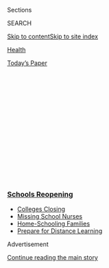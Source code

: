 <div id="app">

<div>

<div>

<div>

<div class="NYTAppHideMasthead css-1q2w90k e1suatyy0">

<div class="section css-ui9rw0 e1suatyy2">

<div class="css-eph4ug er09x8g0">

<div class="css-6n7j50">

</div>

<span class="css-1dv1kvn">Sections</span>

<div class="css-10488qs">

<span class="css-1dv1kvn">SEARCH</span>

</div>

[Skip to content](#site-content)[Skip to site
index](#site-index)

</div>

<div id="masthead-section-label" class="css-1wr3we4 eaxe0e00">

[Health](https://www.nytimes3xbfgragh.onion/section/health)

</div>

<div class="css-10698na e1huz5gh0">

</div>

</div>

<div id="masthead-bar-one" class="section hasLinks css-15hmgas e1csuq9d3">

<div class="css-uqyvli e1csuq9d0">

</div>

<div class="css-1uqjmks e1csuq9d1">

</div>

<div class="css-9e9ivx">

[](https://myaccount.nytimes3xbfgragh.onion/auth/login?response_type=cookie&client_id=vi)

</div>

<div class="css-1bvtpon e1csuq9d2">

[Today’s
Paper](https://www.nytimes3xbfgragh.onion/section/todayspaper)

</div>

</div>

</div>

</div>

<div data-aria-hidden="false">

<div id="site-content" data-role="main">

<div>

<div class="css-1aor85t" style="opacity:0.000000001;z-index:-1;visibility:hidden">

<div class="css-1hqnpie">

<div class="css-epjblv">

<span class="css-17xtcya">[Health](/section/health)</span><span class="css-x15j1o">|</span><span class="css-fwqvlz">Older
Children Spread the Coronavirus Just as Much as Adults, Large Study
Finds</span>

</div>

<div class="css-k008qs">

<div class="css-1iwv8en">

<span class="css-18z7m18"></span>

<div>

</div>

</div>

<span class="css-1n6z4y">https://nyti.ms/3jpd7cb</span>

<div class="css-1705lsu">

<div class="css-4xjgmj">

<div class="css-4skfbu" data-role="toolbar" data-aria-label="Social Media Share buttons, Save button, and Comments Panel with current comment count" data-testid="share-tools">

  - 
  - 
  - 
  - 
    
    <div class="css-6n7j50">
    
    </div>

  - 
  - 

</div>

</div>

</div>

</div>

</div>

</div>

<div class="css-13pd83m">

<div class="css-l9svim">

### [<span class="css-pa1jbp"><span class="css-1rxm0ex">Schools</span><span class="css-1rxm0ex"> Reopening</span></span>](https://www.nytimes3xbfgragh.onion/spotlight/schools-reopening?name=styln-coronavirus-schools-reopening&region=TOP_BANNER&variant=undefined&block=storyline_menu_recirc&action=click&pgtype=Article&impression_id=93cdfbf0-e3b4-11ea-96b6-7d25c67b750c)

  - <span class="css-ousu42">[Colleges
    Closing](https://www.nytimes3xbfgragh.onion/2020/08/19/us/colleges-closing-covid.html?name=styln-coronavirus-schools-reopening&region=TOP_BANNER&variant=undefined&block=storyline_menu_recirc&action=click&pgtype=Article&impression_id=93ce2300-e3b4-11ea-96b6-7d25c67b750c)</span>
  - <span class="css-ousu42">[Missing School
    Nurses](https://www.nytimes3xbfgragh.onion/2020/08/20/us/schools-reopening-nurses-covid.html?name=styln-coronavirus-schools-reopening&region=TOP_BANNER&variant=undefined&block=storyline_menu_recirc&action=click&pgtype=Article&impression_id=93ce2301-e3b4-11ea-96b6-7d25c67b750c)</span>
  - <span class="css-ousu42">[Home-Schooling
    Families](https://www.nytimes3xbfgragh.onion/2020/08/18/parenting/homeschool-families.html?name=styln-coronavirus-schools-reopening&region=TOP_BANNER&variant=undefined&block=storyline_menu_recirc&action=click&pgtype=Article&impression_id=93ce2302-e3b4-11ea-96b6-7d25c67b750c)</span>
  - <span class="css-ousu42">[Prepare for Distance
    Learning](https://www.nytimes3xbfgragh.onion/2020/08/05/parenting/parents-distance-learning.html?name=styln-coronavirus-schools-reopening&region=TOP_BANNER&variant=undefined&block=storyline_menu_recirc&action=click&pgtype=Article&impression_id=93ce2303-e3b4-11ea-96b6-7d25c67b750c)</span>

</div>

</div>

<div id="top-wrapper" class="css-1sy8kpn">

<div id="top-slug" class="css-l9onyx">

Advertisement

</div>

[Continue reading the main
story](#after-top)

<div class="ad top-wrapper" style="text-align:center;height:100%;display:block;min-height:250px">

<div id="top" class="place-ad" data-position="top" data-size-key="top">

</div>

</div>

<div id="after-top">

</div>

</div>

<div>

<div id="sponsor-wrapper" class="css-1hyfx7x">

<div id="sponsor-slug" class="css-19vbshk">

Supported by

</div>

[Continue reading the main
story](#after-sponsor)

<div id="sponsor" class="ad sponsor-wrapper" style="text-align:center;height:100%;display:block">

</div>

<div id="after-sponsor">

</div>

</div>

<div class="css-186x18t">

</div>

<div class="css-1vkm6nb ehdk2mb0">

# Older Children Spread the Coronavirus Just as Much as Adults, Large Study Finds

</div>

The study of nearly 65,000 people in South Korea suggests that school
reopenings will trigger more outbreaks.

<div class="css-79elbk" data-testid="photoviewer-wrapper">

<div class="css-z3e15g" data-testid="photoviewer-wrapper-hidden">

</div>

<div class="css-1a48zt4 ehw59r15" data-testid="photoviewer-children">

![<span class="css-16f3y1r e13ogyst0" data-aria-hidden="true">Students,
parents and teachers of Cheondong Elementary School in Daejeon, South
Korea, got tested in early July after two students were found to be
infected with the
virus.</span><span class="css-cnj6d5 e1z0qqy90" itemprop="copyrightHolder"><span class="css-1ly73wi e1tej78p0">Credit...</span><span><span>Yonhap,
via EPA, via
Shutterstock</span></span></span>](https://static01.graylady3jvrrxbe.onion/images/2020/07/18/science/18virus--kids/merlin_174135054_aed03bad-4e4b-4a8f-8ee7-b89113da5478-articleLarge.jpg?quality=75&auto=webp&disable=upscale)

</div>

</div>

<div class="css-18e8msd">

<div class="css-vp77d3 epjyd6m0">

<div class="css-1baulvz">

By [<span class="css-1baulvz last-byline" itemprop="name">Apoorva
Mandavilli</span>](https://www.nytimes3xbfgragh.onion/by/apoorva-mandavilli)

</div>

</div>

  - 
    
    <div class="css-ld3wwf e16638kd2">
    
    Published July 18, 2020Updated July 30,
    2020
    
    </div>

  - 
    
    <div class="css-4xjgmj">
    
    <div class="css-pvvomx" data-role="toolbar" data-aria-label="Social Media Share buttons, Save button, and Comments Panel with current comment count" data-testid="share-tools">
    
      - 
      - 
      - 
      - 
        
        <div class="css-6n7j50">
        
        </div>
    
      - 
      - 
    
    </div>
    
    </div>

</div>

</div>

<div class="section meteredContent css-1r7ky0e" name="articleBody" itemprop="articleBody">

<div id="NYT_ABOVE_MAIN_CONTENT_REGION">

<div>

</div>

</div>

<div class="css-1fanzo5 StoryBodyCompanionColumn">

<div class="css-53u6y8">

In the heated debate over reopening schools, one burning question has
been whether and [how efficiently children can spread the
virus](https://www.nytimes3xbfgragh.onion/2020/07/30/health/coronavirus-children.html)
to others.

A [large new
study](https://wwwnc.cdc.gov/eid/article/26/10/20-1315_article) from
South Korea offers an answer: Children younger than 10 transmit to
others much less often than adults do, but the risk is not zero. And
those between the ages of 10 and 19 can spread the virus at least as
well as adults do.

The findings suggest that as schools reopen, communities will see
clusters of infection take root that include children of all ages,
several experts cautioned.

“I fear that there has been this sense that kids just won’t get infected
or don’t get infected in the same way as adults and that, therefore,
they’re almost like a bubbled population,” said Michael Osterholm, an
infectious diseases expert at the University of Minnesota.

</div>

</div>

<div class="css-1fanzo5 StoryBodyCompanionColumn">

<div class="css-53u6y8">

“There will be transmission,” Dr. Osterholm said. “What we have to do is
accept that now and include that in our plans.”

Several studies from Europe and Asia have suggested that young children
are less likely to get infected and to spread the virus. But most of
those studies were small and flawed, said Dr. Ashish Jha, director of
the Harvard Global Health Institute.

The new study “is very carefully done, it’s systematic and looks at a
very large population,” Dr. Jha said. “It’s one of the best studies
we’ve had to date on this issue.”

Other experts also praised the scale and rigor of the analysis. South
Korean researchers identified 5,706 people who were the first to report
Covid-19 symptoms in their households between Jan. 20 and March 27, when
schools were closed, and then traced the 59,073 contacts of these “index
cases.” They tested all of the household contacts of each patient,
regardless of symptoms, but only tested symptomatic contacts outside the
household.

The first person in a household to develop symptoms is not necessarily
the first to have been infected, and the researchers acknowledged this
limitation. Children are also less likely than adults to show symptoms,
so the study may have underestimated the number of children who set off
the chain of transmission within their households.

</div>

</div>

<div class="css-1fanzo5 StoryBodyCompanionColumn">

<div class="css-53u6y8">

Still, experts said the approach was reasonable. “It is also from a
place with great contact tracing, done at the point interventions were
being put in place,” said Bill Hanage, an epidemiologist at the Harvard
T.H. Chan School of Public Health.

Children under 10 were roughly half as likely as adults to spread the
virus to others, consistent with other studies. That may be because
children generally exhale less air — and therefore less virus-laden air
— or because they exhale that air closer to the ground, making it less
likely that adults would breathe it in.

Even so, the number of new infections seeded by children may rise when
schools reopen, the study authors cautioned. “Young children may show
higher attack rates when the school closure ends, contributing to
community transmission of Covid-19,” they wrote. Other studies have also
suggested that the large number of contacts for schoolchildren, who
interact with dozens of others for a good part of the day, may [cancel
out their smaller
risk](https://www.nytimes3xbfgragh.onion/2020/05/05/health/coronavirus-children-transmission-school.html)
of infecting others.

The researchers traced the contacts only of children who felt ill, so
it’s still unclear how efficiently asymptomatic children spread the
virus, said Caitlin Rivers, an epidemiologist at the Johns Hopkins
Bloomberg School of Public Health.

“I think it was always going to be the case that symptomatic children
are infectious,” she said. “The questions about the role of children are
more around whether children who don’t have symptoms are infectious.”

Dr. Rivers was a member of a scientific panel that on Wednesday
[recommended reopening
schools](https://www.nytimes3xbfgragh.onion/2020/07/15/health/coronavirus-schools-reopening.html)
wherever possible for disabled children and for those in elementary
schools, because those groups have the most trouble learning online. She
said the new study does not alter that recommendation.

***\[*[*Like the Science Times page on
Facebook.*](http://on.fb.me/1paTQ1h)** ****** *| Sign up for the*
**[*Science Times newsletter.*](http://nyti.ms/1MbHaRU)*\]***

The study is more worrisome for children in middle and high school. This
group was even more likely to infect others than adults were, the study
found. But some experts said that finding may be a fluke or may stem
from the children’s behaviors.

</div>

</div>

<div class="css-1fanzo5 StoryBodyCompanionColumn">

<div class="css-53u6y8">

These older children are frequently as big as adults, and yet may have
some of the same unhygienic habits as young children do. They may also
have been more likely than the younger children to socialize with their
peers within the high-rise complexes in South
Korea.

<div id="NYT_MAIN_CONTENT_3_REGION" class="css-9tf9ac">

<div>

<div id="styln-prism-freeform-1596575370630" class="section interactive-content interactive-size-medium css-1ftcdic">

<div class="css-17ih8de interactive-body">

<div id="prism-freeform-block-55988" class="css-19mumt8" data-role="complementary" data-storyline="Schools Reopening" data-truncated="false" tabindex="0">

<div class="css-a8d9oz">

<div>

[](https://www.nytimes3xbfgragh.onion/spotlight/schools-reopening?action=click&pgtype=Article&state=default&region=MAIN_CONTENT_3&context=storylines_keepup)

### Schools Reopening ›

#### Back to School

Updated Aug. 21, 2020

The latest on how schools are reopening amid the pandemic.

  -   - With courses moved online but football games still on, [the
        University of North Carolina is a test
        case](https://www.nytimes3xbfgragh.onion/2020/08/18/sports/ncaafootball/unc-football-acc-online-classes.html?action=click&pgtype=Article&state=default&region=MAIN_CONTENT_3&context=storylines_keepup)
        for college sports.
      - The federal government has announced measures [intended to boost
        childhood vaccination
        rates](https://www.nytimes3xbfgragh.onion/2020/08/20/health/coronavirus-flu-vaccine.html?action=click&pgtype=Article&state=default&region=MAIN_CONTENT_3&context=storylines_keepup),
        which are sagging during the pandemic.
      - Much more will be [expected of America’s school
        nurses](https://www.nytimes3xbfgragh.onion/2020/08/20/us/schools-reopening-nurses-covid.html?action=click&pgtype=Article&state=default&region=MAIN_CONTENT_3&context=storylines_keepup)
        this year, but the reality is: Many schools don’t have one.
      - We want to hear from teachers making difficult choices. How are
        you thinking about the start of the school year? [Tell us
        here](https://www.nytimes3xbfgragh.onion/2020/08/19/us/teachers-school-reopenings.html?action=click&pgtype=Article&state=default&region=MAIN_CONTENT_3&context=storylines_keepup).

<div id="styln-survey-component-55988" class="styln-survey-component">

</div>

</div>

</div>

</div>

</div>

</div>

</div>

</div>

“We can speculate all day about this, but we just don’t know,” Dr.
Osterholm said. “The bottom line message is: There’s going to be
transmission.”

He and other experts said schools will need to prepare for infections to
pop up. Apart from implementing physical distancing, hand hygiene and
masks, schools should also decide when and how to test students and
staff — including, for example, bus drivers — when and how long to
require people to quarantine, and when to decide to close and reopen
schools.

But they face a monumental challenge because the evidence on
transmission within schools has been far from conclusive so far, experts
said. Some countries like Denmark and Finland have successfully reopened
schools, but others, like China, Israel and South Korea, have had to
close them down again.

“People, depending on their ideology on school opening, are choosing
which evidence to present — and that needs to be avoided,” said Jeffrey
Shaman, an epidemiologist at Columbia University’s Mailman School of
Public Health in New York.

Although the new study does not offer definitive answers, he said, it
does indicate that schools can increase virus levels within a community.

“So long as children are not just a complete dead end — incapable of
passing the virus on, which does not seem to be the case — putting them
together in schools, having them mix with teachers and other students
will provide additional opportunities for the virus to move from person
to person,” he said.

</div>

</div>

<div class="css-1fanzo5 StoryBodyCompanionColumn">

<div class="css-53u6y8">

At the same time, Dr. Shaman said, it’s important for children not to
miss out on critical years in education and socialization, and school
districts have the unenviable task of choosing between those options:
“It’s hard trying to find the right balance.”

</div>

</div>

<div>

</div>

</div>

<div>

</div>

<div>

</div>

<div>

</div>

<div>

<div id="bottom-wrapper" class="css-1ede5it">

<div id="bottom-slug" class="css-l9onyx">

Advertisement

</div>

[Continue reading the main
story](#after-bottom)

<div id="bottom" class="ad bottom-wrapper" style="text-align:center;height:100%;display:block;min-height:90px">

</div>

<div id="after-bottom">

</div>

</div>

</div>

</div>

</div>

## Site Index

<div>

</div>

## Site Information Navigation

  - [© <span>2020</span> <span>The New York Times
    Company</span>](https://help.nytimes3xbfgragh.onion/hc/en-us/articles/115014792127-Copyright-notice)

<!-- end list -->

  - [NYTCo](https://www.nytco.com/)
  - [Contact
    Us](https://help.nytimes3xbfgragh.onion/hc/en-us/articles/115015385887-Contact-Us)
  - [Work with us](https://www.nytco.com/careers/)
  - [Advertise](https://nytmediakit.com/)
  - [T Brand Studio](http://www.tbrandstudio.com/)
  - [Your Ad
    Choices](https://www.nytimes3xbfgragh.onion/privacy/cookie-policy#how-do-i-manage-trackers)
  - [Privacy](https://www.nytimes3xbfgragh.onion/privacy)
  - [Terms of
    Service](https://help.nytimes3xbfgragh.onion/hc/en-us/articles/115014893428-Terms-of-service)
  - [Terms of
    Sale](https://help.nytimes3xbfgragh.onion/hc/en-us/articles/115014893968-Terms-of-sale)
  - [Site
    Map](https://spiderbites.nytimes3xbfgragh.onion)
  - [Help](https://help.nytimes3xbfgragh.onion/hc/en-us)
  - [Subscriptions](https://www.nytimes3xbfgragh.onion/subscription?campaignId=37WXW)

</div>

</div>

</div>

</div>

